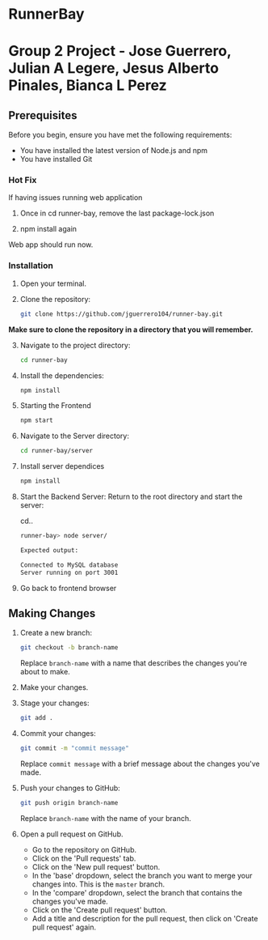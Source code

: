 # RunnerBay

# Group 2 Project - Jose Guerrero, Julian A Legere, Jesus Alberto Pinales, Bianca L Perez

## Prerequisites

Before you begin, ensure you have met the following requirements:

- You have installed the latest version of Node.js and npm
- You have installed Git

### Hot Fix
If having issues running web application

1. Once in cd runner-bay, remove the last package-lock.json

2. npm install again

Web app should run now.


### Installation

1. Open your terminal. 

2. Clone the repository:
    ```bash
    git clone https://github.com/jguerrero104/runner-bay.git
    ```
**Make sure to clone the repository in a directory that you will remember.**

3. Navigate to the project directory:
    ```bash
    cd runner-bay
    ```

4. Install the dependencies:
    ```bash
    npm install
    ```

5. Starting the Frontend
    ```bash
    npm start
    ```

6. Navigate to the Server directory:
   ```bash
   cd runner-bay/server
   ```

7. Install server dependices
   ```bash
   npm install
    ```

8. Start the Backend Server: Return to the root directory and start the server:
   
   cd..
   ```bash
   runner-bay> node server/
   
   Expected output:
   
   Connected to MySQL database
   Server running on port 3001
   ```

9. Go back to frontend browser
   

## Making Changes

1. Create a new branch:
    ```bash
    git checkout -b branch-name
    ```
    Replace `branch-name` with a name that describes the changes you're about to make.

2. Make your changes.

3. Stage your changes:
    ```bash
    git add .
    ```

4. Commit your changes:
    ```bash
    git commit -m "commit message"
    ```
    Replace `commit message` with a brief message about the changes you've made.

5. Push your changes to GitHub:
    ```bash
    git push origin branch-name
    ```
    Replace `branch-name` with the name of your branch.

6. Open a pull request on GitHub.
    - Go to the repository on GitHub.
    - Click on the 'Pull requests' tab.
    - Click on the 'New pull request' button.
    - In the 'base' dropdown, select the branch you want to merge your changes into. This is the `master` branch.
    - In the 'compare' dropdown, select the branch that contains the changes you've made.
    - Click on the 'Create pull request' button.
    - Add a title and description for the pull request, then click on 'Create pull request' again.


